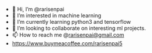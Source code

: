 - 👋 Hi, I’m @rarisenpai
- 👀 I’m interested in machine learning
- 🌱 I’m currently learning python3 and tensorflow
- 💞️ I’m looking to collaborate on interesting ml projects.
- 📫 How to reach me @rarisenpai@gmail.com
- https://www.buymeacoffee.com/rarisenpai5
<!---
rarisenpai/rarisenpai is a ✨ special ✨ repository because its `README.md` (this file) appears on your GitHub profile.
You can click the Preview link to take a look at your changes.
--->
